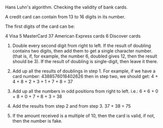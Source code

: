 Hans Luhn's algorithm. Checking the validity of bank cards.

A credit card can contain from 13 to 16 digits in its number.

The first digits of the card can be:


4 Visa
5 MasterCard
37 American Express cards
6 Discover cards

1) Double every second digit from right to left. If the result of doubling contains two digits, then add them
to get a single character number.
(that is, if, for example, the number 6, doubled gives 12, then the result should be 3). If the result of doubling is single-digit, then leave it there.

2) Add up all the results of doublings in step 1.
For example, if we have a card number: 4388576018402626
then in step two, we should get: 4 + 4 + 8 + 2 + 3 + 1 + 7 + 8 = 37

3) Add up all the numbers in odd positions from right to left.
i.e.: 6 + 6 + 0 + 8 + 0 + 7 + 8 + 3 = 38

4) Add the results from step 2 and from step 3. 
37 + 38 = 75

5) If the amount received is a multiple of 10, then the card is valid, if not, then the number is fake.